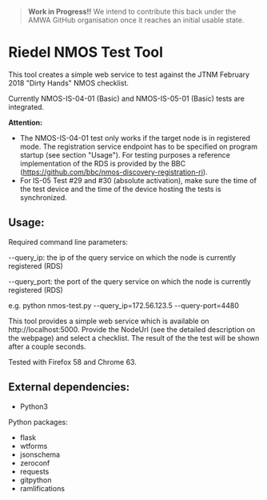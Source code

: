 >**Work in Progress!!** We intend to contribute this back under the AMWA GitHub organisation once it reaches an initial usable state.


# Riedel NMOS Test Tool

This tool creates a simple web service to test against the JTNM February 2018 "Dirty Hands" NMOS checklist.

Currently NMOS-IS-04-01 (Basic) and NMOS-IS-05-01 (Basic) tests are integrated.

**Attention:**
- The NMOS-IS-04-01 test only works if the target node is in registered mode. The registration service endpoint has to be specified on program startup (see section "Usage"). For testing purposes a reference implementation of the RDS is provided by the BBC (https://github.com/bbc/nmos-discovery-registration-ri).
- For IS-05 Test #29 and #30 (absolute activation), make sure the time of the test device and the time of the device hosting the tests is synchronized.  

## Usage:
Required command line parameters:

--query_ip: the ip of the query service on which the node is currently registered (RDS)

--query_port: the port of the query service on which the node is currently registered (RDS)

e.g. python nmos-test.py --query_ip=172.56.123.5 --query-port=4480

This tool provides a simple web service which is available on http://localhost:5000.
Provide the NodeUrl (see the detailed description on the webpage) and select a checklist.
The result of the the test will be shown after a couple seconds.

Tested with Firefox 58 and Chrome 63.

##  External dependencies:
- Python3

Python packages:
- flask
- wtforms
- jsonschema
- zeroconf
- requests
- gitpython
- ramlifications
